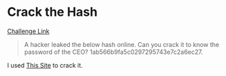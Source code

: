 **Crack the Hash**
===================  
[Challenge Link](https://cybertalents.com/challenges/cryptography/crack-the-hash)  

> A hacker leaked the below hash online. Can you crack it to know the password of the CEO? 1ab566b9fa5c0297295743e7c2a6ec27.  

I used [This Site](https://hashes.com/en/decrypt/hash) to crack it.
